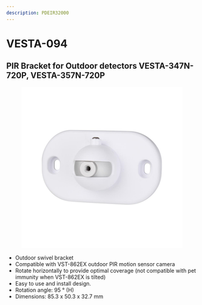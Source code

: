 ```yaml
---
description: PDEIR32000
---
```


# VESTA-094

## PIR Bracket for Outdoor detectors VESTA-347N-720P, VESTA-357N-720P

<figure><img src=".gitbook/assets/image (9) (1).png" alt=""><figcaption></figcaption></figure>

* Outdoor swivel bracket
* Compatible with VST-862EX outdoor PIR motion sensor camera
* Rotate horizontally to provide optimal coverage (not compatible with pet immunity when VST-862EX is tilted)
* Easy to use and install design.
* Rotation angle: 95 ° (H)
* &#x20;Dimensions: 85.3 x 50.3 x 32.7 mm
